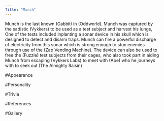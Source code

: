 ```yaml
---
Title: "Munch"
---
```


Munch is the last known (Gabbit) in (Oddworld).
Munch was captured by the sadistic (Vykkers) to be used as a test subject and harvest his lungs,
One of the tests included inplanting a sonar device in his skull which is designed to detect and disarm traps.
Munch can fire a powerful discharge of electricity from this sonar which is strong enough to stun enemies through use of the (Zap Vending Machine).
The device can also be used to free the (Fuzzle) test subjects from their cages, who also took part in aiding Munch from escaping (Vykkers Labs) to meet with (Abe) who he journeys with to seek out (The Almighty Raisin)

#Appearance

#Personality

#Trivia

#References

#Gallery
